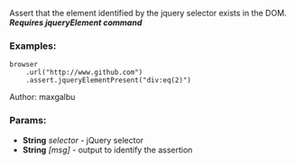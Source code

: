 

<!-- Start coffee/assertions/jqueryElementPresent.coffee -->

Assert that the element identified by the jquery selector exists in the DOM.
***Requires jqueryElement command***
### Examples:

    browser
        .url("http://www.github.com")
        .assert.jqueryElementPresent("div:eq(2)")

Author: maxgalbu

### Params:

* **String** *selector* - jQuery selector
* **String** *[msg]* - output to identify the assertion

<!-- End coffee/assertions/jqueryElementPresent.coffee -->

